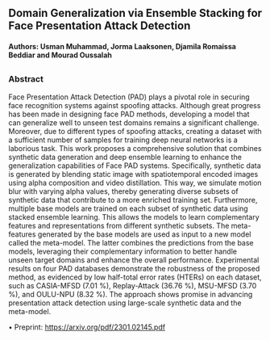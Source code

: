 ## Domain Generalization via Ensemble Stacking for Face Presentation Attack Detection
#### Authors: Usman Muhammad, Jorma Laaksonen, Djamila Romaissa Beddiar and Mourad Oussalah


##

### Abstract
Face Presentation Attack Detection (PAD) plays a pivotal role in securing face recognition systems against spoofing attacks. Although great progress has been made in designing face PAD methods, developing a model that can generalize well to unseen test domains remains a significant challenge. Moreover, due to different types of spoofing attacks, creating a dataset with a sufficient number of samples for training deep neural networks is a laborious task. This work proposes a comprehensive solution that combines synthetic data generation and deep ensemble learning to enhance the generalization capabilities of Face PAD systems. Specifically, synthetic data is generated by blending static image with spatiotemporal encoded images using alpha composition and video distillation. This way, we simulate motion blur with varying alpha values, thereby generating diverse subsets of synthetic data that contribute to a more enriched training set. Furthermore, multiple base models are trained on each subset of synthetic data using stacked ensemble learning. This allows the models to learn complementary features and representations from different synthetic subsets. The meta-features generated by the base models are used as input to a new model called the meta-model. The latter combines the predictions from the base models, leveraging their complementary information to better handle unseen target domains and enhance the overall performance. Experimental results on four PAD databases demonstrate the robustness of the proposed method, as evidenced by low half-total error rates (HTERs) on each dataset, such as  CASIA-MFSD (7.01 %), Replay-Attack (36.76 %), MSU-MFSD (3.70 %), and OULU-NPU (8.32 %). The approach shows promise in advancing presentation attack detection using large-scale synthetic data and the meta-model.

• Preprint: https://arxiv.org/pdf/2301.02145.pdf

